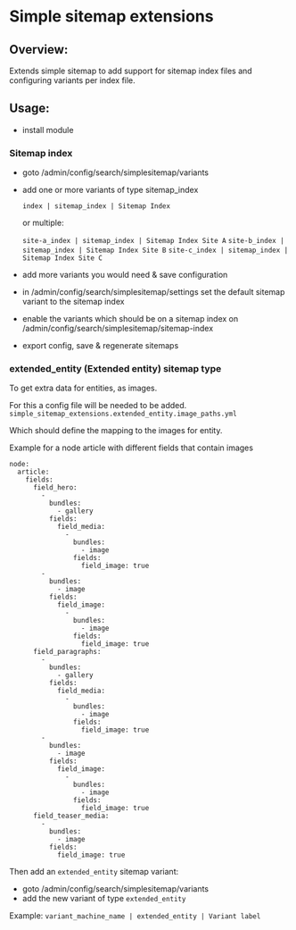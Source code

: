 # Simple sitemap extensions

## Overview:

Extends simple sitemap to add support for sitemap index files and configuring
variants per index file.

## Usage:

* install module

### Sitemap index
* goto /admin/config/search/simplesitemap/variants
* add one or more variants of type sitemap_index

  `index | sitemap_index | Sitemap Index`

  or multiple:

  `site-a_index | sitemap_index | Sitemap Index Site A`
  `site-b_index | sitemap_index | Sitemap Index Site B`
  `site-c_index | sitemap_index | Sitemap Index Site C`

* add more variants you would need & save configuration
* in /admin/config/search/simplesitemap/settings
  set the default sitemap variant to the sitemap index
* enable the variants which should be on a sitemap index on
  /admin/config/search/simplesitemap/sitemap-index
* export config, save & regenerate sitemaps

### extended_entity (Extended entity) sitemap type
To get extra data for entities, as images.

For this a config file will be needed to be added.
`simple_sitemap_extensions.extended_entity.image_paths.yml`

Which should define the mapping to the images for entity.

Example for a node article with different fields that contain images

```
node:
  article:
    fields:
      field_hero:
        -
          bundles:
            - gallery
          fields:
            field_media:
              -
                bundles:
                  - image
                fields:
                  field_image: true
        -
          bundles:
            - image
          fields:
            field_image:
              -
                bundles:
                  - image
                fields:
                  field_image: true
      field_paragraphs:
        -
          bundles:
            - gallery
          fields:
            field_media:
              -
                bundles:
                  - image
                fields:
                  field_image: true
        -
          bundles:
            - image
          fields:
            field_image:
              -
                bundles:
                  - image
                fields:
                  field_image: true
      field_teaser_media:
        -
          bundles:
            - image
          fields:
            field_image: true
```

Then add an `extended_entity` sitemap variant:
* goto /admin/config/search/simplesitemap/variants
* add the new variant of type `extended_entity`

Example:
  `variant_machine_name | extended_entity | Variant label`

